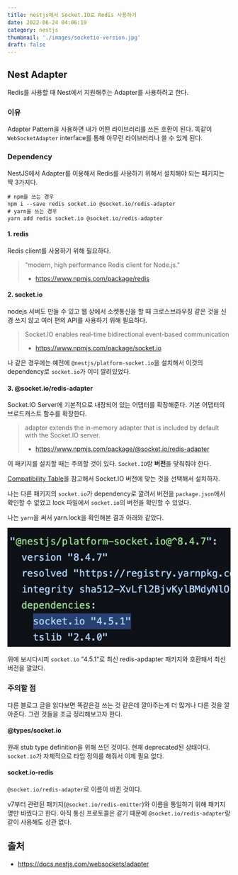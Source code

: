 ```yaml
---
title: nestjs에서 Socket.IO로 Redis 사용하기
date: 2022-06-24 04:06:19
category: nestjs
thumbnail: './images/socketio-version.jpg'
draft: false
---
```


## Nest Adapter
Redis를 사용할 때 Nest에서 지원해주는 Adapter를 사용하려고 한다.

### 이유
Adapter Pattern을 사용하면 내가 어떤 라이브러리를 쓰든 호환이 된다.
똑같이 `WebSocketAdapter` interface를 통해 아무런 라이브러리나 쓸 수 있게 된다.

### Dependency
NestJS에서 Adapter를 이용해서 Redis를 사용하기 위해서 설치해야 되는 패키지는 딱 3가지다.
```
# npm을 쓰는 경우
npm i --save redis socket.io @socket.io/redis-adapter
# yarn을 쓰는 경우
yarn add redis socket.io @socket.io/redis-adapter
```


#### 1. redis
Redis client를 사용하기 위해 필요하다.

> "modern, high performance Redis client for Node.js."
>   - https://www.npmjs.com/package/redis


#### 2. socket.io
nodejs 서버도 만들 수 있고 웹 상에서 소켓통신을 할 때 크로스브라우징 같은 것을 신경 쓰지 않고 여러 편의 API를 사용하기 위해 필요하다.

> Socket.IO enables real-time bidirectional event-based communication
>  - https://www.npmjs.com/package/socket.io

나 같은 경우에는 예전에 `@nestjs/platform-socket.io`을 설치해서 이것의 dependency로 `socket.io`가 이미 깔려있었다.

#### 3. @socket.io/redis-adapter
Socket.IO Server에 기본적으로 내장되어 있는 어댑터를 확장해준다. 기본 어댑터의 브로드캐스트 함수를 확장한다.

> adapter extends the in-memory adapter that is included by default with the Socket.IO server.
>  - https://www.npmjs.com/package/@socket.io/redis-adapter

이 패키지를 설치할 때는 주의할 것이 있다. 
`Socket.IO`랑 **버전**을 맞춰줘야 한다.

[Compatibility Table](https://www.npmjs.com/package/@socket.io/redis-adapter#compatibility-table)을 참고해서 Socket.IO 버전에 맞는 것을 선택해서 설치하자.

나는 다른 패키지의 `socket.io`가 dependency로 깔려서 버전을 `package.json`에서 확인할 수 없었고 lock 파일에서 `socket.io`의 버전을 확인할 수 있었다. 


나는 `yarn`을 써서 yarn.lock을 확인해본 결과 아래와 같았다.

![images/socketio-version.jpg](./images/socketio-version.jpg)

위에 보시다시피 `socket.io` "4.5.1"로 최신 redis-apdapter 패키지와 호환돼서 최신 버전을 깔았다.


### 주의할 점
다른 블로그 글을 읽다보면 똑같은걸 쓰는 것 같은데 깔아주는게 더 많거나 다른 것을 깔아준다. 
그런 것들을 조금 정리해보고자 한다.

#### @types/socket.io
원래 stub type definition을 위해 쓰던 것이다.
현재 deprecated된 상태이다.
`socket.io`가 자체적으로 타입 정의를 해줘서 이제 필요 없다.


#### socket.io-redis
`@socket.io/redis-adapter`로 이름이 바뀐 것이다. 

v7부터 관련된 패키지(`@socket.io/redis-emitter`)와 이름을 통일하기 위해 패키지명만 바꿨다고 한다. 
아직 통신 프로토콜은 같기 때문에 `@socket.io/redis-adapter`랑 같이 사용해도 상관 없다.


## 출처
 - https://docs.nestjs.com/websockets/adapter
